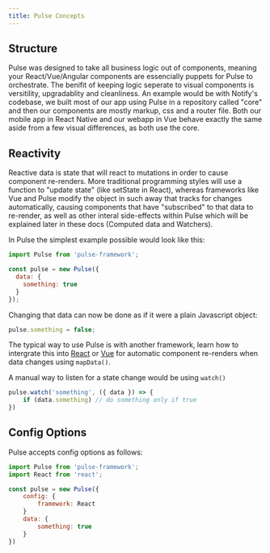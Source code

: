 ```yaml
---
title: Pulse Concepts
---
```


## Structure

Pulse was designed to take all business logic out of components, meaning your React/Vue/Angular components are essencially puppets for Pulse to orchestrate. The benifit of keeping logic seperate to visual components is versitility, upgradablity and cleanliness. An example would be with Notify's codebase, we built most of our app using Pulse in a repository called "core" and then our components are mostly markup, css and a router file. Both our mobile app in React Native and our webapp in Vue behave exactly the same aside from a few visual differences, as both use the core.

## Reactivity

Reactive data is state that will react to mutations in order to cause component re-renders. More traditional programming styles will use a function to "update state" (like setState in React), whereas frameworks like Vue and Pulse modify the object in such away that tracks for changes automatically, causing components that have "subscribed" to that data to re-render, as well as other interal side-effects within Pulse which will be explained later in these docs (Computed data and Watchers).

In Pulse the simplest example possible would look like this:

```js
import Pulse from 'pulse-framework';

const pulse = new Pulse({
  data: {
    something: true
  }
});
```

Changing that data can now be done as if it were a plain Javascript object:

```js
pulse.something = false;
```

The typical way to use Pulse is with another framework, learn how to intergrate this into [React]() or [Vue]() for automatic component re-renders when data changes using `mapData()`.

A manual way to listen for a state change would be using `watch()`

```js
pulse.watch('something', ({ data }) => {
    if (data.something) // do something only if true
})
```

## Config Options

Pulse accepts config options as follows:

```js
import Pulse from 'pulse-framework';
import React from 'react';

const pulse = new Pulse({
    config: {
        framework: React
    }
    data: {
        something: true
    }
})
```
